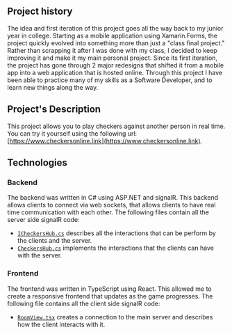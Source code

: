 ## Project history

The idea and first iteration of this project goes all the way back to my junior year in college. Starting as a mobile application using Xamarin.Forms, the project quickly evolved into something more than just a "class final project." Rather than scrapping it after I was done with my class, I decided to keep improving it and make it my main personal project. Since its first iteration, the project has gone through 2 major redesigns that shifted it from a mobile app into a web application that is hosted online. Through this project I have been able to practice many of my skills as a Software Developer, and to learn new things along the way.

## Project's Description

This project allows you to play checkers against another person in real time. You can try it yourself using the following url: [https://www.checkersonline.link](https://www.checkersonline.link).

## Technologies

### Backend

The backend was written in C# using ASP.NET and signalR. This backend allows clients to connect via web sockets, that allows clients to have real time communication with each other. The following files contain all the server side signalR code:

- [`ICheckersHub.cs`](https://github.com/Emmanuel-Torres/Checkers/blob/main/src/checkers-api/Hubs/ICheckersHub.cs) describes all the interactions that can be perform by the clients and the server.
- [`CheckersHub.cs`](https://github.com/Emmanuel-Torres/Checkers/blob/main/src/checkers-api/Hubs/CheckersHub.cs) implements the interactions that the clients can have with the server.

### Frontend

The frontend was written in TypeScript using React. This allowed me to create a responsive frontend that updates as the game progresses. The following file contains all the client side signalR code:

- [`RoomView.tsx`](https://github.com/Emmanuel-Torres/Checkers/blob/main/src/checkers-client/src/views/Room/RoomView.tsx) creates a connection to the main server and describes how the client interacts with it.
